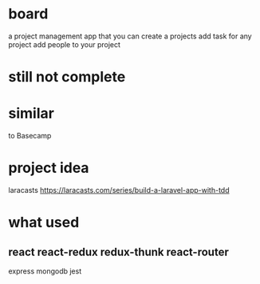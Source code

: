 # board
a project management app that you can create a projects add task for any project 
add people to your project 

# still not complete

# similar
to Basecamp

# project idea
laracasts
https://laracasts.com/series/build-a-laravel-app-with-tdd

# what used
react
react-redux
redux-thunk
react-router
-----------
express
mongodb
jest

